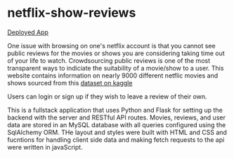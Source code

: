 # netflix-show-reviews

[Deployed App](https://netflix-public-review-board.herokuapp.com/)

One issue with browsing on one's netflix account is that you cannot see public reviews for the movies or shows you are considering taking time out of your life to watch. Crowdsourcing public reviews is one of the most transparent ways to indiciate the suitability of a movie/show to a user. This website contains information on nearly 9000 different netflic movies and shows sourced from this [dataset on kaggle](https://www.kaggle.com/datasets/infamouscoder/dataset-netflix-shows)

Users can login or sign up if they wish to leave a review of their own.

This is a fullstack application that uses Python and Flask for setting up the backend with the server and RESTful API routes. Movies, reviews, and user data are stored in an MySQL database with all queries configured using the SqlAlchemy ORM. THe layout and styles were built with HTML and CSS and fucntions for handling client side data and making fetch requests to the api were written in javaScript.
